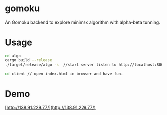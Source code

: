 # gomoku

An Gomoku backend to explore minimax algorithm with alpha-beta tunning.

# Usage

```sh
cd algo
cargo build --release
./target/release/algo -s  //start server listen to http://localhost:8002

cd client // open index.html in browser and have fun.
```

# Demo 

[http://138.91.229.77/](http://138.91.229.77/)

